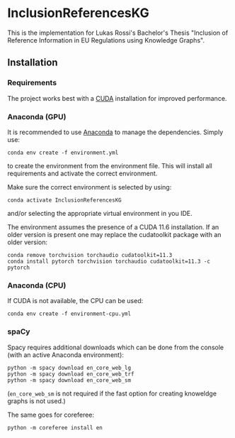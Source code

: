 # InclusionReferencesKG

This is the implementation for Lukas Rossi's Bachelor's Thesis
"Inclusion of Reference Information in EU Regulations using Knowledge Graphs".


## Installation

### Requirements
The project works best with a [CUDA](https://docs.nvidia.com/cuda/) installation
for improved performance.

### Anaconda (GPU)

It is recommended to use [Anaconda](https://www.anaconda.com/) to manage the dependencies.
Simply use: 

```console
conda env create -f environment.yml
```

to create the environment from the environment file. This will install all requirements and activate the correct environment.

Make sure the correct environment is selected by using:
```console
conda activate InclusionReferencesKG
```
and/or selecting the appropriate virtual environment in you IDE.

The environment assumes the presence of a CUDA 11.6 installation. If an older
version is present one may replace the cudatoolkit package with an older version:
```
conda remove torchvision torchaudio cudatoolkit=11.3
conda install pytorch torchvision torchaudio cudatoolkit=11.3 -c pytorch
```

### Anaconda (CPU)

If CUDA is not available, the CPU can be used:

```console
conda env create -f environment-cpu.yml
```

### spaCy

Spacy requires additional downloads which can be done from the console (with an active Anaconda environment):

```console
python -m spacy download en_core_web_lg
python -m spacy download en_core_web_trf
python -m spacy download en_core_web_sm
```

(``en_core_web_sm`` is not required if the fast option for creating knoweldge graphs is not used.)

The same goes for coreferee:

```console
python -m coreferee install en
```








